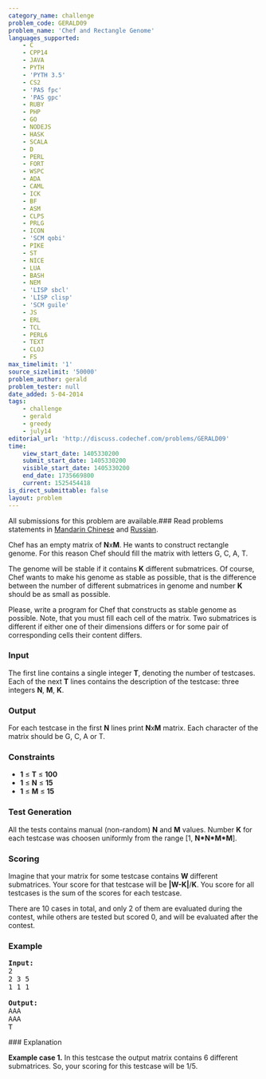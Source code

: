 ```yaml
---
category_name: challenge
problem_code: GERALD09
problem_name: 'Chef and Rectangle Genome'
languages_supported:
    - C
    - CPP14
    - JAVA
    - PYTH
    - 'PYTH 3.5'
    - CS2
    - 'PAS fpc'
    - 'PAS gpc'
    - RUBY
    - PHP
    - GO
    - NODEJS
    - HASK
    - SCALA
    - D
    - PERL
    - FORT
    - WSPC
    - ADA
    - CAML
    - ICK
    - BF
    - ASM
    - CLPS
    - PRLG
    - ICON
    - 'SCM qobi'
    - PIKE
    - ST
    - NICE
    - LUA
    - BASH
    - NEM
    - 'LISP sbcl'
    - 'LISP clisp'
    - 'SCM guile'
    - JS
    - ERL
    - TCL
    - PERL6
    - TEXT
    - CLOJ
    - FS
max_timelimit: '1'
source_sizelimit: '50000'
problem_author: gerald
problem_tester: null
date_added: 5-04-2014
tags:
    - challenge
    - gerald
    - greedy
    - july14
editorial_url: 'http://discuss.codechef.com/problems/GERALD09'
time:
    view_start_date: 1405330200
    submit_start_date: 1405330200
    visible_start_date: 1405330200
    end_date: 1735669800
    current: 1525454418
is_direct_submittable: false
layout: problem
---
```

All submissions for this problem are available.###  Read problems statements in [Mandarin Chinese](http://www.codechef.com/download/translated/JULY14/mandarin/GERALD091.pdf) and [Russian](http://www.codechef.com/download/translated/JULY14/russian/GERALD09.pdf).

Chef has an empty matrix of **N**x**M**. He wants to construct rectangle genome. For this reason Chef should fill the matrix with letters G, С, A, T.

The genome will be stable if it contains **K** different submatrices. Of course, Chef wants to make his genome as stable as possible, that is the difference between the number of different submatrices in genome and number **K** should be as small as possible.

Please, write a program for Chef that constructs as stable genome as possible. Note, that you must fill each cell of the matrix. Two submatrices is different if either one of their dimensions differs or for some pair of corresponding cells their content differs.

### Input

The first line contains a single integer **T**, denoting the number of testcases. Each of the next **T** lines contains the description of the testcase: three integers **N**, **M**, **K**.

### Output

For each testcase in the first **N** lines print **N**x**M** matrix. Each character of the matrix should be G, C, A or T.

### Constraints

- **1** ≤ **T** ≤ **100**
- **1** ≤ **N** ≤ **15**
- **1** ≤ **M** ≤ **15**

### Test Generation

All the tests contains manual (non-random) **N** and **M** values. Number **K** for each testcase was choosen uniformly from the range \[1, **N\*N\*M\*M**\].

### Scoring

Imagine that your matrix for some testcase contains **W** different submatrices. Your score for that testcase will be **|W-K|**/**K**. You score for all testcases is the sum of the scores for each testcase.

There are 10 cases in total, and only 2 of them are evaluated during the contest, while others are tested but scored 0, and will be evaluated after the contest.

### Example

<pre><b>Input:</b>
2
2 3 5
1 1 1

<b>Output:</b>
AAA
AAA
T
</pre>### Explanation

**Example case 1.** In this testcase the output matrix contains 6 different submatrices. So, your scoring for this testcase will be 1/5.
